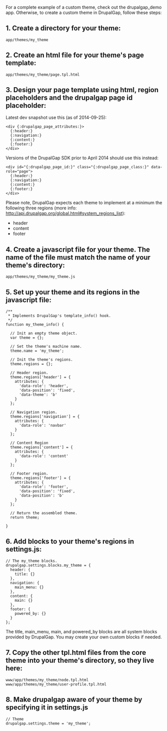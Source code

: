 For a complete example of a custom theme, check out the drupalgap_demo app. Otherwise, to create a custom theme in DrupalGap, follow these steps:

## 1. Create a directory for your theme:

`app/themes/my_theme`

## 2. Create an html file for your theme's page template:

`app/themes/my_theme/page.tpl.html`

## 3. Design your page template using html, region placeholders and the drupalgap page id placeholder:

Latest dev snapshot use this (as of 2014-09-25):

```
<div {:drupalgap_page_attributes:}>
  {:header:}
  {:navigation:}
  {:content:}
  {:footer:}
</div>
```

Versions of the DrupalGap SDK prior to April 2014 should use this instead:

```
<div id="{:drupalgap_page_id:}" class="{:drupalgap_page_class:}" data-role="page">
  {:header:}
  {:navigation:}
  {:content:}
  {:footer:}
</div>
```

Please note, DrupalGap expects each theme to implement at a minimum the following three regions (more info: http://api.drupalgap.org/global.html#system_regions_list):

 - header
 - content
 - footer

## 4. Create a javascript file for your theme. The name of the file must match the name of your theme's directory:

`app/themes/my_theme/my_theme.js`

## 5. Set up your theme and its regions in the javascript file:

```
/**
 * Implements DrupalGap's template_info() hook.
 */
function my_theme_info() {

  // Init an empty theme object.
  var theme = {};

  // Set the theme's machine name.
  theme.name = 'my_theme';

  // Init the theme's regions.
  theme.regions = {};

  // Header region.
  theme.regions['header'] = {
    attributes: {
      'data-role': 'header',
      'data-position': 'fixed',
      'data-theme': 'b'
    }
  };

  // Navigation region.
  theme.regions['navigation'] = {
    attributes: {
      'data-role': 'navbar'
    }
  };

  // Content Region
  theme.regions['content'] = {
    attributes: {
      'data-role': 'content'
    }
  };

  // Footer region.
  theme.regions['footer'] = {
    attributes: {
      'data-role': 'footer',
      'data-position': 'fixed',
      'data-position': 'b'
    }
  };

  // Return the assembled theme.
  return theme;

}
```

## 6. Add blocks to your theme's regions in settings.js:

```
// The my_theme blocks.
drupalgap.settings.blocks.my_theme = {
  header: {
    title: {}
  },
  navigation: {
    main_menu: {}
  },
  content: {
    main: {}
  },
  footer: {
    powered_by: {}
  }
};
```

The title, main_menu, main, and powered_by blocks are all system blocks provided by DrupalGap. You may create your own custom blocks if needed.

## 7. Copy the other tpl.html files from the core theme into your theme's directory, so they live here:

    www/app/themes/my_theme/node.tpl.html
    www/app/themes/my_theme/user-profile.tpl.html

## 8. Make drupalgap aware of your theme by specifying it in settings.js

```
// Theme
drupalgap.settings.theme = 'my_theme';
```